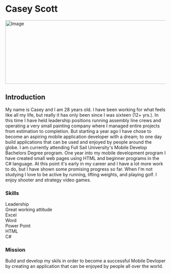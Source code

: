 
<html lang="en">
  <head>
  <meta charset="utf-8">
  <title>My Portfolio Summery</title>
  </head>
  <body>
    <h1>Casey Scott</h1>
    <p><img src="/Users/Casey/Downloads/americanflag.jpg" width="1200" height="200"
    alt="Image" ></p> 
    <h2>Introduction</h2>
    <p>My name is Casey and I am 28 years old. I have been working for what feels like all my life, but really it has only been since I was sixteen (12+ yrs.). In this time I have held leadership positions running assembly line crews and operating a very small painting company where I managed entire projects from estimation to completion. But starting a year ago I have chose to become an aspiring mobile application developer with a dream; to one day build applications that can be used and enjoyed by people around the globe. I am currently attending Full Sail University's Mobile Develop Bachelors Degree program. One year into my mobile development program I have created small web pages using HTML and beginner programs in the C# language. At this point it's early in my career and I have a lot more work to do, but I have shown some promising progress so far. When I'm not studying I love to be active by running, lifting weights, and playing golf. I enjoy shooter and strategy video games. </p>
    <h3>Skills</h3>
    <p>Leadership<br>
    Great working attitude<br>
    Excel<br>
    Word<br>
    Power Point<br>
    HTML<br>
    C#<br>
        </p>
    <h3>Mission</h3>
    <p>Build and develop my skils in order to become a successful Mobile Devloper by creating an application that can be enjoyed by people all over the world.</p>
    
  </body>
</html>
